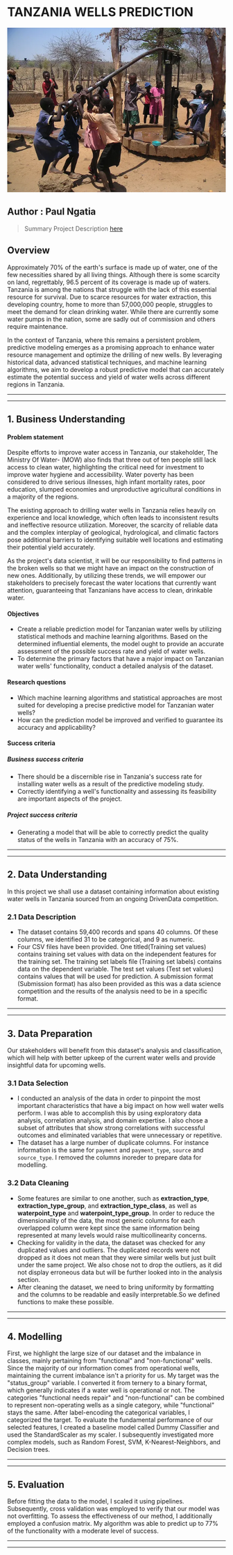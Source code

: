 # **TANZANIA WELLS PREDICTION** 

![Cover display](image.png)

Author : Paul Ngatia 
---

> Summary Project Description [here](https://github.com/learn-co-curriculum/dsc-phase-3-project-v2-3)

## Overview 
Approximately 70% of the earth's surface is made up of water, one of the few necessities shared by all living things. Although there is some scarcity on land, regrettably, 96.5 percent of its coverage is made up of waters. Tanzania is among the nations that struggle with the lack of this essential resource for survival. Due to scarce resources for water extraction, this developing country, home to more than 57,000,000 people, struggles to meet the demand for clean drinking water. While there are currently some water pumps in the nation, some are sadly out of commission and others require maintenance.

In the context of Tanzania, where this remains a persistent problem, predictive modeling emerges as a promising approach to enhance water resource management and optimize the drilling of new wells. By leveraging historical data, advanced statistical techniques, and machine learning algorithms, we aim to develop a robust predictive model that can accurately estimate the potential success and yield of water wells across different regions in Tanzania.

---
---

## 1. Business Understanding
#### Problem statement
Despite efforts to improve water access in Tanzania, our stakeholder, The Ministry Of Water- (MOW) also finds that three out of ten people still lack access to clean water, highlighting the critical need for investment to improve water hygiene and accessibility. Water poverty has been considered to drive serious illnesses, high infant mortality rates, poor education, slumped economies and unproductive agricultural conditions in a majority of the regions. 

The existing approach to drilling water wells in Tanzania relies heavily on experience and local knowledge, which often leads to inconsistent results and ineffective resource utilization. Moreover, the scarcity of reliable data and the complex interplay of geological, hydrological, and climatic factors pose additional barriers to identifying suitable well locations and estimating their potential yield accurately. 

As the project's data scientist, it will be our responsibility to find patterns in the broken wells so that we might have an impact on the construction of new ones. Additionally, by utilizing these trends, we will empower our stakeholders to precisely forecast the water locations that currently want attention, guaranteeing that Tanzanians have access to clean, drinkable water.

#### Objectives

- Create a reliable prediction model for Tanzanian water wells by utilizing statistical methods and machine learning algorithms. Based on the determined influential elements, the model ought to provide an accurate assessment of the possible success rate and yield of water wells.
- To determine the primary factors that have a major impact on Tanzanian water wells' functionality, conduct a detailed analysis of the dataset.

#### Research questions
* Which machine learning algorithms and statistical approaches are most suited for developing a precise predictive model for Tanzanian water wells?  
* How can the prediction model be improved and verified to guarantee its accuracy and applicability?

#### Success criteria
##### Business success criteria
* There should be a discernible rise in Tanzania's success rate for installing water wells as a result of the predictive modeling study. 
* Correctly identifying a well's functionality and assessing its feasibility are important aspects of the project. 

##### Project success criteria

* Generating a model that will be able to correctly predict the quality status of the wells in Tanzania with an accuracy of 75%.
---
---
## 2. Data Understanding

In this project we shall use a dataset containing information about existing water wells in Tanzania  sourced from an ongoing  DrivenData competition.

### 2.1 Data Description

* The dataset contains 59,400 records and spans 40 columns. Of these columns, we identified 31 to be categorical, and 9 as numeric. 
* Four CSV files have been provided. One titled(Training set values) contains training set values with data on the independent features for the training set. The training set labels file (Training set labels) contains data on the dependent variable. The test set values (Test set values) contains values that will be used for prediction. A submission format (Submission format) has also been provided as this was a data science competition and the results of the analysis need to be in a specific format.

---
---

## 3. Data Preparation 

Our stakeholders will benefit from this dataset's analysis and classification, which will help with better upkeep of the current water wells and provide insightful data for upcoming wells.

### 3.1 Data Selection

* I conducted an analysis of the data in order to pinpoint the most important characteristics that have a big impact on how well water wells perform. I was able to accomplish this by using exploratory data analysis, correlation analysis, and domain expertise. I also chose a subset of attributes that show strong correlations with successful outcomes and eliminated variables that were unnecessary or repetitive.
* The dataset has a large number of duplicate columns. For instance information is the same for `payment` and `payment_type`, `source` and `source_type`. I removed the columns inoreder to prepare data for modelling.

### 3.2 Data Cleaning

* Some features are similar to one another, such as **extraction_type**, **extraction_type_group**, and **extraction_type_class**, as well as **waterpoint_type** and **waterpoint_type_group**. In order to reduce the dimensionality of the data, the most generic columns for each overlapped column were kept since the same information being represented at many levels would raise multicollinearity concerns.
* Checking for validity in the data, the dataset was checked for any duplicated values and outliers. The duplicated records were not dropped as it does not mean that they were similar wells but just built under the same project. We also chose not to drop the outliers, as it did not display erroneous data but will be further looked into in the analysis section. 
* After cleaning the dataset, we need to bring uniformity by formatting and the columns to be readable and easily interpretable.So we defined functions to make these possible.
---
---

## 4. Modelling

First, we highlight the large size of our dataset and the imbalance in classes, mainly pertaining from "functional" and "non-functional" wells. Since the majority of our information comes from operational wells, maintaining the current imbalance isn't a priority for us.
My target was the "status_group" variable. I converted it from ternery to a binary format, which generally indicates if a water well is operational or not. The categories "functional needs repair" and "non-functional" can be combined to represent non-operating wells as a single category, while "functional" stays the same. After label-encoding the categorical variables, I categorized the target.  To evaluate the fundamental performance of our selected features, I created a baseline model called Dummy Classifier and used the StandardScaler as my scaler. I subsequently investigated more complex models, such as Random Forest, SVM, K-Nearest-Neighbors, and Decision trees.

---
---

## 5. Evaluation

Before fitting the data to the model, I scaled it using pipelines. Subsequently, cross validation was employed to verify that our model was not overfitting. To assess the effectiveness of our method, I additionally employed a confusion matrix. My algorithm was able to predict up to 77% of the functionality with a moderate level of success.

---
---
















